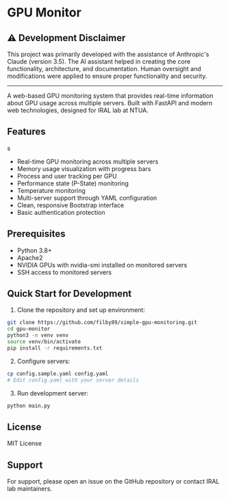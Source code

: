 # GPU Monitor

## ⚠️ Development Disclaimer
This project was primarily developed with the assistance of Anthropic's Claude (version 3.5). The AI assistant helped in creating the core functionality, architecture, and documentation. Human oversight and modifications were applied to ensure proper functionality and security.

---

A web-based GPU monitoring system that provides real-time information about GPU usage across multiple servers. Built with FastAPI and modern web technologies, designed for IRAL lab at NTUA.

## Features
s
- Real-time GPU monitoring across multiple servers
- Memory usage visualization with progress bars
- Process and user tracking per GPU
- Performance state (P-State) monitoring
- Temperature monitoring
- Multi-server support through YAML configuration
- Clean, responsive Bootstrap interface
- Basic authentication protection

## Prerequisites

- Python 3.8+
- Apache2
- NVIDIA GPUs with nvidia-smi installed on monitored servers
- SSH access to monitored servers

## Quick Start for Development

1. Clone the repository and set up environment:
```bash
git clone https://github.com/filby89/simple-gpu-monitoring.git
cd gpu-monitor
python3 -m venv venv
source venv/bin/activate
pip install -r requirements.txt
```

2. Configure servers:
```bash
cp config.sample.yaml config.yaml
# Edit config.yaml with your server details
```

3. Run development server:
```bash
python main.py
```



## License

MIT License

## Support

For support, please open an issue on the GitHub repository or contact IRAL lab maintainers.